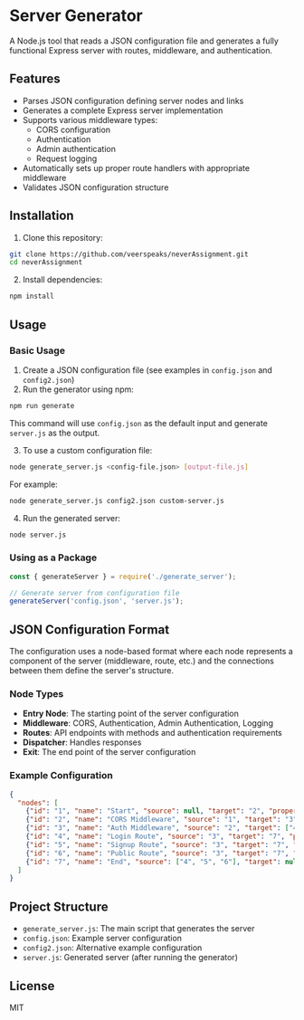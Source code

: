 # Server Generator

A Node.js tool that reads a JSON configuration file and generates a fully functional Express server with routes, middleware, and authentication.

## Features

- Parses JSON configuration defining server nodes and links
- Generates a complete Express server implementation
- Supports various middleware types:
  - CORS configuration
  - Authentication
  - Admin authentication
  - Request logging
- Automatically sets up proper route handlers with appropriate middleware
- Validates JSON configuration structure

## Installation

1. Clone this repository:
```bash
git clone https://github.com/veerspeaks/neverAssignment.git
cd neverAssignment
```

2. Install dependencies:
```bash
npm install
```

## Usage

### Basic Usage

1. Create a JSON configuration file (see examples in `config.json` and `config2.json`)
2. Run the generator using npm:
```bash
npm run generate
```

This command will use `config.json` as the default input and generate `server.js` as the output.

3. To use a custom configuration file:
```bash
node generate_server.js <config-file.json> [output-file.js]
```

For example:
```bash
node generate_server.js config2.json custom-server.js
```

4. Run the generated server:
```bash
node server.js
```

### Using as a Package

```javascript
const { generateServer } = require('./generate_server');

// Generate server from configuration file
generateServer('config.json', 'server.js');
```

## JSON Configuration Format

The configuration uses a node-based format where each node represents a component of the server (middleware, route, etc.) and the connections between them define the server's structure.

### Node Types

- **Entry Node**: The starting point of the server configuration
- **Middleware**: CORS, Authentication, Admin Authentication, Logging
- **Routes**: API endpoints with methods and authentication requirements
- **Dispatcher**: Handles responses
- **Exit**: The end point of the server configuration

### Example Configuration

```json
{
  "nodes": [
    {"id": "1", "name": "Start", "source": null, "target": "2", "properties": {"type": "entry"}},
    {"id": "2", "name": "CORS Middleware", "source": "1", "target": "3", "properties": {"type": "middleware", "allowed_origins": ["*"]}},
    {"id": "3", "name": "Auth Middleware", "source": "2", "target": ["4", "5", "6"], "properties": {"type": "middleware", "auth_required": true}},
    {"id": "4", "name": "Login Route", "source": "3", "target": "7", "properties": {"endpoint": "/login", "method": "POST"}},
    {"id": "5", "name": "Signup Route", "source": "3", "target": "7", "properties": {"endpoint": "/signup", "method": "POST"}},
    {"id": "6", "name": "Public Route", "source": "3", "target": "7", "properties": {"endpoint": "/home", "method": "GET", "auth_required": false}},
    {"id": "7", "name": "End", "source": ["4", "5", "6"], "target": null, "properties": {"type": "exit"}}
  ]
}
```

## Project Structure

- `generate_server.js`: The main script that generates the server
- `config.json`: Example server configuration
- `config2.json`: Alternative example configuration
- `server.js`: Generated server (after running the generator)

## License

MIT 